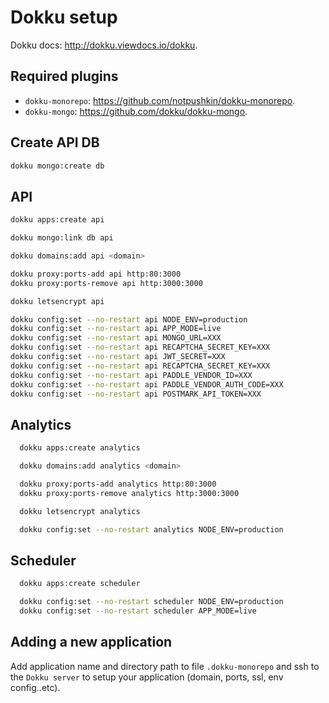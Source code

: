 # Dokku setup

Dokku docs: <http://dokku.viewdocs.io/dokku>.

## Required plugins

- `dokku-monorepo`: <https://github.com/notpushkin/dokku-monorepo>.
- `dokku-mongo`: <https://github.com/dokku/dokku-mongo>.

## Create API DB

```bash
dokku mongo:create db
```

## API

```bash
dokku apps:create api

dokku mongo:link db api

dokku domains:add api <domain>

dokku proxy:ports-add api http:80:3000
dokku proxy:ports-remove api http:3000:3000

dokku letsencrypt api

dokku config:set --no-restart api NODE_ENV=production
dokku config:set --no-restart api APP_MODE=live
dokku config:set --no-restart api MONGO_URL=XXX
dokku config:set --no-restart api RECAPTCHA_SECRET_KEY=XXX
dokku config:set --no-restart api JWT_SECRET=XXX
dokku config:set --no-restart api RECAPTCHA_SECRET_KEY=XXX
dokku config:set --no-restart api PADDLE_VENDOR_ID=XXX
dokku config:set --no-restart api PADDLE_VENDOR_AUTH_CODE=XXX
dokku config:set --no-restart api POSTMARK_API_TOKEN=XXX
```

## Analytics

```bash
  dokku apps:create analytics

  dokku domains:add analytics <domain>

  dokku proxy:ports-add analytics http:80:3000
  dokku proxy:ports-remove analytics http:3000:3000

  dokku letsencrypt analytics

  dokku config:set --no-restart analytics NODE_ENV=production
```

## Scheduler

```bash
  dokku apps:create scheduler

  dokku config:set --no-restart scheduler NODE_ENV=production
  dokku config:set --no-restart scheduler APP_MODE=live
```

## Adding a new application

Add application name and directory path to file `.dokku-monorepo` and ssh to the `Dokku server` to setup your application (domain, ports, ssl, env config..etc).
